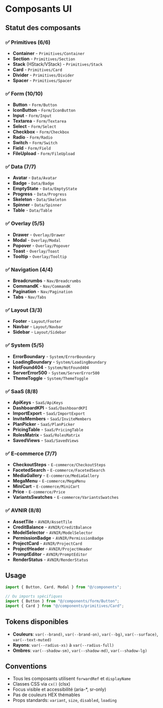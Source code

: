 # Composants UI

## Statut des composants

### ✅ Primitives (6/6)
- **Container** - `Primitives/Container`
- **Section** - `Primitives/Section` 
- **Stack** (HStack/VStack) - `Primitives/Stack`
- **Card** - `Primitives/Card`
- **Divider** - `Primitives/Divider`
- **Spacer** - `Primitives/Spacer`

### ✅ Form (10/10)
- **Button** - `Form/Button`
- **IconButton** - `Form/IconButton`
- **Input** - `Form/Input`
- **Textarea** - `Form/Textarea`
- **Select** - `Form/Select`
- **Checkbox** - `Form/Checkbox`
- **Radio** - `Form/Radio`
- **Switch** - `Form/Switch`
- **Field** - `Form/Field`
- **FileUpload** - `Form/FileUpload`

### ✅ Data (7/7)
- **Avatar** - `Data/Avatar`
- **Badge** - `Data/Badge`
- **EmptyState** - `Data/EmptyState`
- **Progress** - `Data/Progress`
- **Skeleton** - `Data/Skeleton`
- **Spinner** - `Data/Spinner`
- **Table** - `Data/Table`

### ✅ Overlay (5/5)
- **Drawer** - `Overlay/Drawer`
- **Modal** - `Overlay/Modal`
- **Popover** - `Overlay/Popover`
- **Toast** - `Overlay/Toast`
- **Tooltip** - `Overlay/Tooltip`

### ✅ Navigation (4/4)
- **Breadcrumbs** - `Nav/Breadcrumbs`
- **CommandK** - `Nav/CommandK`
- **Pagination** - `Nav/Pagination`
- **Tabs** - `Nav/Tabs`

### ✅ Layout (3/3)
- **Footer** - `Layout/Footer`
- **Navbar** - `Layout/Navbar`
- **Sidebar** - `Layout/Sidebar`

### ✅ System (5/5)
- **ErrorBoundary** - `System/ErrorBoundary`
- **LoadingBoundary** - `System/LoadingBoundary`
- **NotFound404** - `System/NotFound404`
- **ServerError500** - `System/ServerError500`
- **ThemeToggle** - `System/ThemeToggle`

### ✅ SaaS (8/8)
- **ApiKeys** - `SaaS/ApiKeys`
- **DashboardKPI** - `SaaS/DashboardKPI`
- **ImportExport** - `SaaS/ImportExport`
- **InviteMembers** - `SaaS/InviteMembers`
- **PlanPicker** - `SaaS/PlanPicker`
- **PricingTable** - `SaaS/PricingTable`
- **RolesMatrix** - `SaaS/RolesMatrix`
- **SavedViews** - `SaaS/SavedViews`

### ✅ E-commerce (7/7)
- **CheckoutSteps** - `E-commerce/CheckoutSteps`
- **FacetedSearch** - `E-commerce/FacetedSearch`
- **MediaGallery** - `E-commerce/MediaGallery`
- **MegaMenu** - `E-commerce/MegaMenu`
- **MiniCart** - `E-commerce/MiniCart`
- **Price** - `E-commerce/Price`
- **VariantsSwatches** - `E-commerce/VariantsSwatches`

### ✅ AVNIR (8/8)
- **AssetTile** - `AVNIR/AssetTile`
- **CreditBalance** - `AVNIR/CreditBalance`
- **ModelSelector** - `AVNIR/ModelSelector`
- **PermissionBadge** - `AVNIR/PermissionBadge`
- **ProjectCard** - `AVNIR/ProjectCard`
- **ProjectHeader** - `AVNIR/ProjectHeader`
- **PromptEditor** - `AVNIR/PromptEditor`
- **RenderStatus** - `AVNIR/RenderStatus`

## Usage

```typescript
import { Button, Card, Modal } from "@/components";

// Ou imports spécifiques
import { Button } from "@/components/form/Button";
import { Card } from "@/components/primitives/Card";
```

## Tokens disponibles

- **Couleurs**: `var(--brand)`, `var(--brand-on)`, `var(--bg)`, `var(--surface)`, `var(--text-muted)`
- **Rayons**: `var(--radius-xs)` à `var(--radius-full)`
- **Ombres**: `var(--shadow-sm)`, `var(--shadow-md)`, `var(--shadow-lg)`

## Conventions

- Tous les composants utilisent `forwardRef` et `displayName`
- Classes CSS via `cx()` (clsx)
- Focus visible et accessibilité (aria-*, sr-only)
- Pas de couleurs HEX thémables
- Props standards: `variant`, `size`, `disabled`, `loading`
